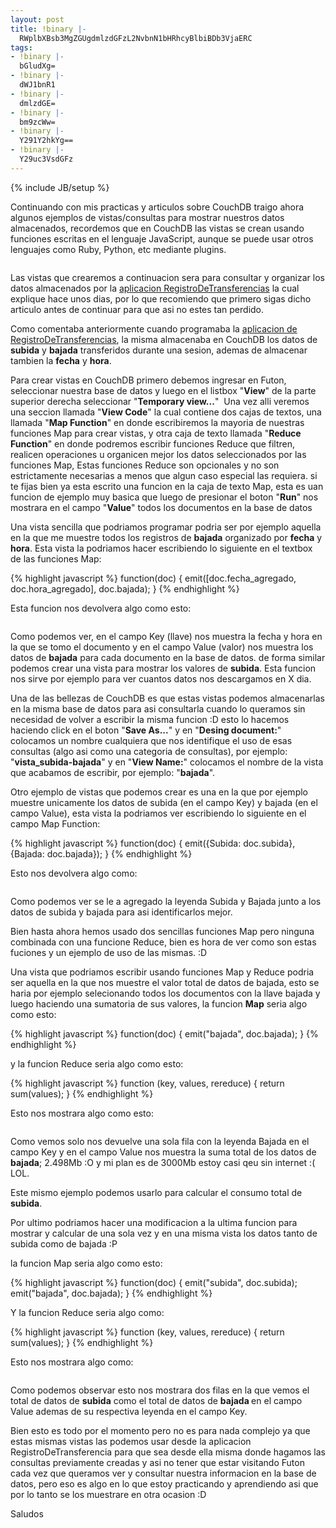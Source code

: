 ```yaml
---
layout: post
title: !binary |-
  RWplbXBsb3MgZGUgdmlzdGFzL2NvbnN1bHRhcyBlbiBDb3VjaERC
tags:
- !binary |-
  bGludXg=
- !binary |-
  dWJ1bnR1
- !binary |-
  dmlzdGE=
- !binary |-
  bm9zcWw=
- !binary |-
  Y291Y2hkYg==
- !binary |-
  Y29uc3VsdGFz
---
```

{% include JB/setup %}

Continuando con mis practicas y articulos sobre CouchDB traigo ahora algunos ejemplos de vistas/consultas para mostrar nuestros datos almacenados, recordemos que en CouchDB las vistas se crean usando funciones escritas en el lenguaje JavaScript, aunque se puede usar otros lenguajes como Ruby, Python, etc mediante plugins.

<a href="http://imgur.com/EUNoH"><img src="http://i.imgur.com/EUNoH.jpg" title="Hosted by imgur.com" alt="" /></a>

Las vistas que crearemos a continuacion sera para consultar y organizar los datos almacenados por la <a href="http://blog.jam.net.ve/2010/12/23/programando-una-aplicacion-de-registrodetransferencias-en-python-y-couchdb/">aplicacion RegistroDeTransferencias</a> la cual explique hace unos dias, por lo que recomiendo que primero sigas dicho articulo antes de continuar para que asi no estes tan perdido.

Como comentaba anteriormente cuando programaba la <a href="http://blog.jam.net.ve/2010/12/23/programando-una-aplicacion-de-registrodetransferencias-en-python-y-couchdb/">aplicacion de RegistroDeTransferencias</a>, la misma almacenaba en CouchDB los datos de **subida** y **bajada** transferidos durante una sesion, ademas de almacenar tambien la **fecha** y **hora**.

Para crear vistas en CouchDB primero debemos ingresar en Futon, seleccionar nuestra base de datos y luego en el listbox "<strong>View</strong>" de la parte superior derecha seleccionar "<strong>Temporary view...</strong>"  Una vez alli veremos una seccion llamada "<strong>View Code</strong>" la cual contiene dos cajas de textos, una llamada "<strong>Map Function</strong>" en donde escribiremos la mayoria de nuestras funciones Map para crear vistas, y otra caja de texto llamada "<strong>Reduce Function</strong>" en donde podremos escribir funciones Reduce que filtren, realicen operaciones u organicen mejor los datos seleccionados por las funciones Map, Estas funciones Reduce son opcionales y no son estrictamente necesarias a menos que algun caso especial las requiera. si te fijas bien ya esta escrito una funcion en la caja de texto Map, esta es uan funcion de ejemplo muy basica que luego de presionar el boton "<strong>Run</strong>" nos mostrara en el campo "<strong>Value</strong>" todos los documentos en la base de datos

Una vista sencilla que podriamos programar podria ser por ejemplo aquella en la que me muestre todos los registros de <strong>bajada</strong> organizado por <strong>fecha</strong> y <strong>hora</strong>. Esta vista la podriamos hacer escribiendo lo siguiente en el textbox de las funciones Map:

{% highlight javascript %}
function(doc) {
emit([doc.fecha_agregado, doc.hora_agregado], doc.bajada);
}
{% endhighlight %}

Esta funcion nos devolvera algo como esto:

<a href="http://imgur.com/lrc6l"><img src="http://i.imgur.com/lrc6ll.jpg" title="Hosted by imgur.com" alt="" /></a>

Como podemos ver, en el campo Key (llave) nos muestra la fecha y hora en la que se tomo el documento y en el campo Value (valor) nos muestra los datos de <strong>bajada</strong> para cada documento en la base de datos. de forma similar podemos crear una vista para mostrar los valores de <strong>subida</strong>. Esta funcion nos sirve por ejemplo para ver cuantos datos nos descargamos en X dia.

Una de las bellezas de CouchDB es que estas vistas podemos almacenarlas en la misma base de datos para asi consultarla cuando lo queramos sin necesidad de volver a escribir la misma funcion :D esto lo hacemos haciendo click en el boton "<strong>Save As...</strong>" y en "<strong>Desing document:</strong>" colocamos un nombre cualquiera que nos identifique el uso de esas consultas (algo asi como una categoria de consultas), por ejemplo: "<strong>vista_subida-bajada</strong>" y en "<strong>View Name:</strong>" colocamos el nombre de la vista que acabamos de escribir, por ejemplo: "<strong>bajada</strong>".

Otro ejemplo de vistas que podemos crear es una en la que por ejemplo muestre unicamente los datos de subida (en el campo Key) y bajada (en el campo Value), esta vista la podriamos ver escribiendo lo siguiente en el campo Map Function:

{% highlight javascript %}
function(doc) {
emit({Subida: doc.subida}, {Bajada: doc.bajada});
}
{% endhighlight %}

Esto nos devolvera algo como:

<a href="http://imgur.com/kDt7I"><img src="http://i.imgur.com/kDt7Il.jpg" title="Hosted by imgur.com" alt="" /></a>

Como podemos ver se le a agregado la leyenda Subida y Bajada junto a los datos de subida y bajada para asi identificarlos mejor.

Bien hasta ahora hemos usado dos sencillas funciones Map pero ninguna combinada con una funcione Reduce, bien es hora de ver como son estas fuciones y un ejemplo de uso de las mismas. :D

Una vista que podriamos escribir usando funciones Map y Reduce podria ser aquella en la que nos muestre el valor total de datos de bajada, esto se haria por ejemplo selecionando todos los documentos con la llave bajada y luego haciendo una sumatoria de sus valores, la funcion <strong>Map</strong> seria algo como esto:

{% highlight javascript %}
function(doc) {
emit("bajada", doc.bajada);
}
{% endhighlight %}

y la funcion Reduce seria algo como esto:

{% highlight javascript %}
function (key, values, rereduce) {
return sum(values);
}
{% endhighlight %}

Esto nos mostrara algo como esto:

<a href="http://imgur.com/tMWkk"><img src="http://i.imgur.com/tMWkkl.jpg" title="Hosted by imgur.com" alt="" /></a>

Como vemos solo nos devuelve una sola fila con la leyenda Bajada en el campo Key y en el campo Value nos muestra la suma total de los datos de <strong>bajada</strong>; 2.498Mb :O y mi plan es de 3000Mb estoy casi qeu sin internet :( LOL.

Este mismo ejemplo podemos usarlo para calcular el consumo total de <strong>subida</strong>.

Por ultimo podriamos hacer una modificacion a la ultima funcion para mostrar y calcular de una sola vez y en una misma vista los datos tanto de subida como de bajada :P

la funcion Map seria algo como esto:

{% highlight javascript %}
function(doc) {
emit("subida", doc.subida);
emit("bajada", doc.bajada);
}
{% endhighlight %}

Y la funcion Reduce seria algo como:

{% highlight javascript %}
function (key, values, rereduce) {
return sum(values);
}
{% endhighlight %}

Esto nos mostrara algo como:

<a href="http://imgur.com/8fOzE"><img src="http://i.imgur.com/8fOzEl.jpg" title="Hosted by imgur.com" alt="" /></a>

Como podemos observar esto nos mostrara dos filas en la que vemos el total de datos de <strong>subida</strong> como el total de datos de <strong>bajada </strong>en el campo Value ademas de su respectiva leyenda en el campo Key.

Bien esto es todo por el momento pero no es para nada complejo ya que estas mismas vistas las podemos usar desde la aplicacion RegistroDeTransferencia para que sea desde ella misma donde hagamos las consultas previamente creadas y asi no tener que estar visitando Futon cada vez que queramos ver y consultar nuestra informacion en la base de datos, pero eso es algo en lo que estoy practicando y aprendiendo asi que por lo tanto se los muestrare en otra ocasion :D



Saludos
